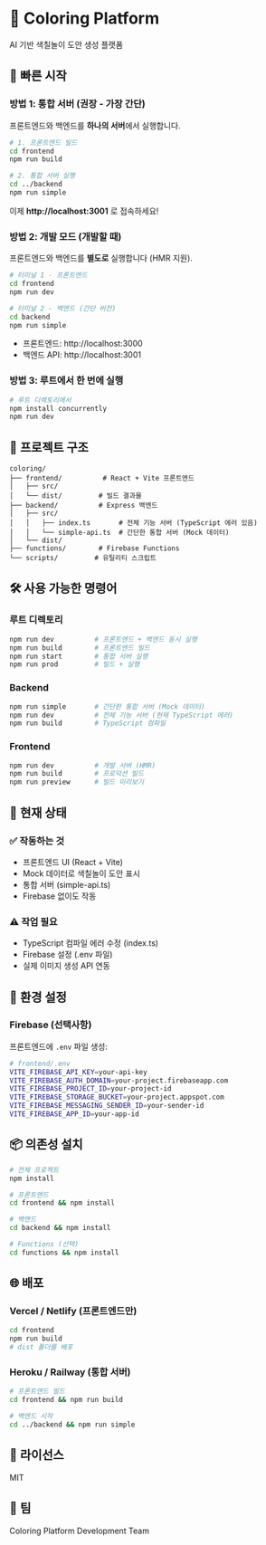 # 🎨 Coloring Platform

AI 기반 색칠놀이 도안 생성 플랫폼

## 🚀 빠른 시작

### 방법 1: 통합 서버 (권장 - 가장 간단)

프론트엔드와 백엔드를 **하나의 서버**에서 실행합니다.

```bash
# 1. 프론트엔드 빌드
cd frontend
npm run build

# 2. 통합 서버 실행
cd ../backend
npm run simple
```

이제 **http://localhost:3001** 로 접속하세요!

### 방법 2: 개발 모드 (개발할 때)

프론트엔드와 백엔드를 **별도로** 실행합니다 (HMR 지원).

```bash
# 터미널 1 - 프론트엔드
cd frontend
npm run dev

# 터미널 2 - 백엔드 (간단 버전)
cd backend
npm run simple
```

- 프론트엔드: http://localhost:3000
- 백엔드 API: http://localhost:3001

### 방법 3: 루트에서 한 번에 실행

```bash
# 루트 디렉토리에서
npm install concurrently
npm run dev
```

## 📁 프로젝트 구조

```
coloring/
├── frontend/          # React + Vite 프론트엔드
│   ├── src/
│   └── dist/         # 빌드 결과물
├── backend/          # Express 백엔드
│   ├── src/
│   │   ├── index.ts       # 전체 기능 서버 (TypeScript 에러 있음)
│   │   └── simple-api.ts  # 간단한 통합 서버 (Mock 데이터)
│   └── dist/
├── functions/        # Firebase Functions
└── scripts/         # 유틸리티 스크립트
```

## 🛠️ 사용 가능한 명령어

### 루트 디렉토리
```bash
npm run dev          # 프론트엔드 + 백엔드 동시 실행
npm run build        # 프론트엔드 빌드
npm run start        # 통합 서버 실행
npm run prod         # 빌드 + 실행
```

### Backend
```bash
npm run simple       # 간단한 통합 서버 (Mock 데이터)
npm run dev          # 전체 기능 서버 (현재 TypeScript 에러)
npm run build        # TypeScript 컴파일
```

### Frontend
```bash
npm run dev          # 개발 서버 (HMR)
npm run build        # 프로덕션 빌드
npm run preview      # 빌드 미리보기
```

## 🎯 현재 상태

### ✅ 작동하는 것
- 프론트엔드 UI (React + Vite)
- Mock 데이터로 색칠놀이 도안 표시
- 통합 서버 (simple-api.ts)
- Firebase 없이도 작동

### ⚠️ 작업 필요
- TypeScript 컴파일 에러 수정 (index.ts)
- Firebase 설정 (.env 파일)
- 실제 이미지 생성 API 연동

## 🔧 환경 설정

### Firebase (선택사항)

프론트엔드에 `.env` 파일 생성:

```bash
# frontend/.env
VITE_FIREBASE_API_KEY=your-api-key
VITE_FIREBASE_AUTH_DOMAIN=your-project.firebaseapp.com
VITE_FIREBASE_PROJECT_ID=your-project-id
VITE_FIREBASE_STORAGE_BUCKET=your-project.appspot.com
VITE_FIREBASE_MESSAGING_SENDER_ID=your-sender-id
VITE_FIREBASE_APP_ID=your-app-id
```

## 📦 의존성 설치

```bash
# 전체 프로젝트
npm install

# 프론트엔드
cd frontend && npm install

# 백엔드
cd backend && npm install

# Functions (선택)
cd functions && npm install
```

## 🌐 배포

### Vercel / Netlify (프론트엔드만)
```bash
cd frontend
npm run build
# dist 폴더를 배포
```

### Heroku / Railway (통합 서버)
```bash
# 프론트엔드 빌드
cd frontend && npm run build

# 백엔드 시작
cd ../backend && npm run simple
```

## 📝 라이선스

MIT

## 👥 팀

Coloring Platform Development Team


